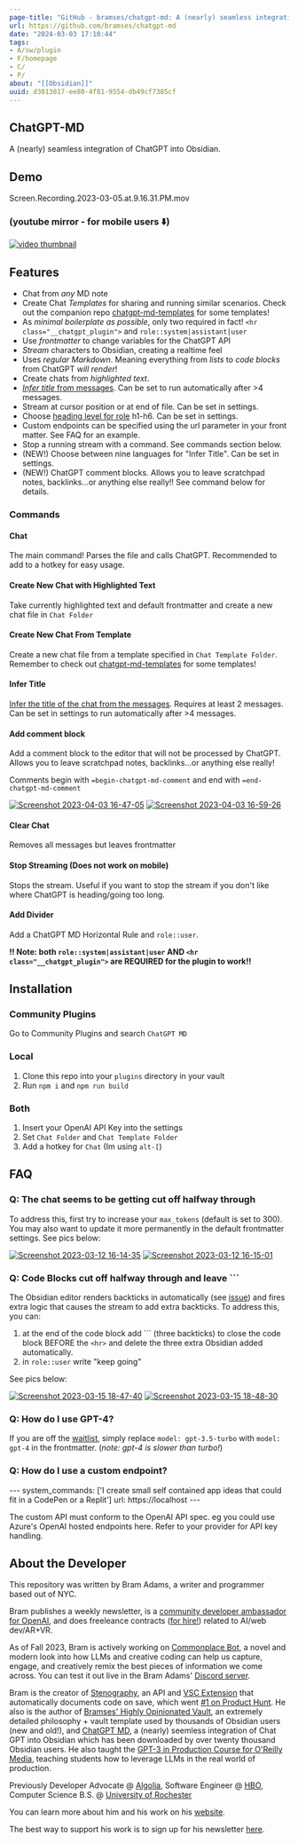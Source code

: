 ```yaml
---
page-title: "GitHub - bramses/chatgpt-md: A (nearly) seamless integration of ChatGPT into Obsidian."
url: https://github.com/bramses/chatgpt-md
date: "2024-03-03 17:10:44"
tags: 
- A/sw/plugin
- F/homepage
- C/
- P/
about: "[[Obsidian]]"
uuid: d3013817-ee80-4f81-9554-db49cf7385cf
---
```


## ChatGPT-MD

[](https://github.com/bramses/chatgpt-md#chatgpt-md)

A (nearly) seamless integration of ChatGPT into Obsidian.

## Demo

[](https://github.com/bramses/chatgpt-md#demo)

Screen.Recording.2023-03-05.at.9.16.31.PM.mov

### (youtube mirror - for mobile users ⬇️)

[](https://github.com/bramses/chatgpt-md#youtube-mirror---for-mobile-users-%EF%B8%8F)

[![video thumbnail](https://github.com/bramses/chatgpt-md/raw/master/video-thumbnail.png)](https://youtu.be/CxDlol_DDI8)

## Features

[](https://github.com/bramses/chatgpt-md#features)

-   Chat from *any* MD note
-   Create Chat *Templates* for sharing and running similar scenarios. Check out the companion repo [chatgpt-md-templates](https://github.com/bramses/chatgpt-md-templates) for some templates!
-   As *minimal boilerplate as possible*, only two required in fact! `<hr class="__chatgpt_plugin">` and `role::system|assistant|user`
-   Use *frontmatter* to change variables for the ChatGPT API
-   *Stream* characters to Obsidian, creating a realtime feel
-   Uses *regular Markdown*. Meaning everything from *lists* to *code blocks* from ChatGPT *will render*!
-   Create chats from *highlighted text*.
-   [*Infer title* from messages](https://github.com/bramses/chatgpt-md/discussions/11). Can be set to run automatically after >4 messages.
-   Stream at cursor position or at end of file. Can be set in settings.
-   Choose [heading level for role](https://github.com/bramses/chatgpt-md/pull/22) h1-h6. Can be set in settings.
-   Custom endpoints can be specified using the url parameter in your front matter. See FAQ for an example.
-   Stop a running stream with a command. See commands section below.
-   (NEW!) Choose between nine languages for "Infer Title". Can be set in settings.
-   (NEW!) ChatGPT comment blocks. Allows you to leave scratchpad notes, backlinks...or anything else really!! See command below for details.

### Commands

[](https://github.com/bramses/chatgpt-md#commands)

#### Chat

[](https://github.com/bramses/chatgpt-md#chat)

The main command! Parses the file and calls ChatGPT. Recommended to add to a hotkey for easy usage.

#### Create New Chat with Highlighted Text

[](https://github.com/bramses/chatgpt-md#create-new-chat-with-highlighted-text)

Take currently highlighted text and default frontmatter and create a new chat file in `Chat Folder`

#### Create New Chat From Template

[](https://github.com/bramses/chatgpt-md#create-new-chat-from-template)

Create a new chat file from a template specified in `Chat Template Folder`. Remember to check out [chatgpt-md-templates](https://github.com/bramses/chatgpt-md-templates) for some templates!

#### Infer Title

[](https://github.com/bramses/chatgpt-md#infer-title)

[Infer the title of the chat from the messages](https://github.com/bramses/chatgpt-md/discussions/11). Requires at least 2 messages. Can be set in settings to run automatically after >4 messages.

#### Add comment block

[](https://github.com/bramses/chatgpt-md#add-comment-block)

Add a comment block to the editor that will not be processed by ChatGPT. Allows you to leave scratchpad notes, backlinks...or anything else really!

Comments begin with `=begin-chatgpt-md-comment` and end with `=end-chatgpt-md-comment`

[![Screenshot 2023-04-03 16-47-05](https://user-images.githubusercontent.com/3282661/229628591-eda70076-9e03-44e3-98b5-16be73f39957.png)](https://user-images.githubusercontent.com/3282661/229628591-eda70076-9e03-44e3-98b5-16be73f39957.png) [![Screenshot 2023-04-03 16-59-26](https://user-images.githubusercontent.com/3282661/229628629-2fc9ec19-7cce-4754-9c09-11f2364395e5.png)](https://user-images.githubusercontent.com/3282661/229628629-2fc9ec19-7cce-4754-9c09-11f2364395e5.png)

#### Clear Chat

[](https://github.com/bramses/chatgpt-md#clear-chat)

Removes all messages but leaves frontmatter

#### Stop Streaming (Does not work on mobile)

[](https://github.com/bramses/chatgpt-md#stop-streaming-does-not-work-on-mobile)

Stops the stream. Useful if you want to stop the stream if you don't like where ChatGPT is heading/going too long.

#### Add Divider

[](https://github.com/bramses/chatgpt-md#add-divider)

Add a ChatGPT MD Horizontal Rule and `role::user`.

**!! Note: both `role::system|assistant|user` AND `<hr class="__chatgpt_plugin">` are REQUIRED for the plugin to work!!**

## Installation

[](https://github.com/bramses/chatgpt-md#installation)

### Community Plugins

[](https://github.com/bramses/chatgpt-md#community-plugins)

Go to Community Plugins and search `ChatGPT MD`

### Local

[](https://github.com/bramses/chatgpt-md#local)

1.  Clone this repo into your `plugins` directory in your vault
2.  Run `npm i` and `npm run build`

### Both

[](https://github.com/bramses/chatgpt-md#both)

1.  Insert your OpenAI API Key into the settings
2.  Set `Chat Folder` and `Chat Template Folder`
3.  Add a hotkey for `Chat` (Im using `alt-[`)

## FAQ

[](https://github.com/bramses/chatgpt-md#faq)

### Q: The chat seems to be getting cut off halfway through

[](https://github.com/bramses/chatgpt-md#q-the-chat-seems-to-be-getting-cut-off-halfway-through)

To address this, first try to increase your `max_tokens` (default is set to 300). You may also want to update it more permanently in the default frontmatter settings. See pics below:

[![Screenshot 2023-03-12 16-14-35](https://user-images.githubusercontent.com/3282661/224571118-080ca393-6f94-4a20-ba98-27bc8b8b6ad2.png)](https://user-images.githubusercontent.com/3282661/224571118-080ca393-6f94-4a20-ba98-27bc8b8b6ad2.png) [![Screenshot 2023-03-12 16-15-01](https://user-images.githubusercontent.com/3282661/224571119-cba1be45-3ab1-4b86-b056-ba596bacd918.png)](https://user-images.githubusercontent.com/3282661/224571119-cba1be45-3ab1-4b86-b056-ba596bacd918.png)

### Q: Code Blocks cut off halfway through and leave \`\`\`

[](https://github.com/bramses/chatgpt-md#q-code-blocks-cut-off-halfway-through-and-leave-)

The Obsidian editor renders backticks in automatically (see [issue](https://github.com/bramses/chatgpt-md/issues/15#issuecomment-1466813500)) and fires extra logic that causes the stream to add extra backticks. To address this, you can:

1.  at the end of the code block add \`\`\` (three backticks) to close the code block BEFORE the `<hr>` and delete the three extra Obsidian added automatically.
2.  in `role::user` write "keep going"

See pics below:

[![Screenshot 2023-03-15 18-47-40](https://user-images.githubusercontent.com/3282661/225460844-54101bf2-d5ac-4725-95b5-c79bf6b6ed6a.png)](https://user-images.githubusercontent.com/3282661/225460844-54101bf2-d5ac-4725-95b5-c79bf6b6ed6a.png) [![Screenshot 2023-03-15 18-48-30](https://user-images.githubusercontent.com/3282661/225460845-6ff12c98-ea74-4ae8-bc2d-4161e89acdda.png)](https://user-images.githubusercontent.com/3282661/225460845-6ff12c98-ea74-4ae8-bc2d-4161e89acdda.png)

### Q: How do I use GPT-4?

[](https://github.com/bramses/chatgpt-md#q-how-do-i-use-gpt-4)

If you are off the [waitlist](https://openai.com/waitlist/gpt-4-api), simply replace `model: gpt-3.5-turbo` with `model: gpt-4` in the frontmatter. (*note: gpt-4 is slower than turbo!*)

### Q: How do I use a custom endpoint?

[](https://github.com/bramses/chatgpt-md#q-how-do-i-use-a-custom-endpoint)

\---
system\_commands: \['I create small self contained app ideas that could fit in a CodePen or a Replit'\]
url: https://localhost
\---

The custom API must conform to the OpenAI API spec. eg you could use Azure's OpenAI hosted endpoints here. Refer to your provider for API key handling.

## About the Developer

[](https://github.com/bramses/chatgpt-md#about-the-developer)

This repository was written by Bram Adams, a writer and programmer based out of NYC.

Bram publishes a weekly newsletter, is a [community developer ambassador for OpenAI](https://platform.openai.com/ambassadors), and does freeleance contracts ([for hire!](https://www.bramadams.dev/consulting/)) related to AI/web dev/AR+VR.

As of Fall 2023, Bram is actively working on [Commonplace Bot](https://github.com/bramses/commonplace-bot), a novel and modern look into how LLMs and creative coding can help us capture, engage, and creatively remix the best pieces of information we come across. You can test it out live in the Bram Adams' [Discord server](https://discord.gg/GrgkFP3Je3).

Bram is the creator of [Stenography](https://stenography.dev/), an API and [VSC Extension](https://marketplace.visualstudio.com/items?itemName=Stenography.stenography) that automatically documents code on save, which went [#1 on Product Hunt](https://www.producthunt.com/products/stenography#stenography). He also is the author of [Bramses' Highly Opinionated Vault](https://github.com/bramses/bramses-highly-opinionated-vault-2023), an extremely detailed philosophy + vault template used by thousands of Obsidian users (new and old!), and [ChatGPT MD](https://github.com/bramses/chatgpt-md), a (nearly) seemless integration of Chat GPT into Obsidian which has been downloaded by over twenty thousand Obsidian users. He also taught the [GPT-3 in Production Course for O'Reilly Media](https://www.oreilly.com/live-events/gpt-3-in-production/0636920065944/0636920071443/), teaching students how to leverage LLMs in the real world of production.

Previously Developer Advocate @ [Algolia](https://www.algolia.com/), Software Engineer @ [HBO](https://www.hbo.com/), Computer Science B.S. @ [University of Rochester](https://rochester.edu/)

You can learn more about him and his work on his [website](https://www.bramadams.dev/about/).

The best way to support his work is to sign up for his newsletter [here](https://www.bramadams.dev/#/portal/).